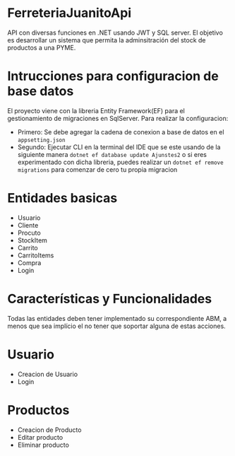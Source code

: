 # FerreteriaJuanitoApi
API con diversas funciones en .NET usando JWT y SQL server.
El objetivo es desarrollar un sistema que permita la adminsitración del stock de productos a una PYME.

# Intrucciones para configuracion de base datos
El proyecto viene con la libreria Entity Framework(EF) para el gestionamiento de migraciones en SqlServer.
Para realizar la configuracion:
- Primero: Se debe agregar la cadena de conexion a base de datos en el `appsetting.json`
- Segundo: Ejecutar CLI en la terminal del IDE que se este usando de la siguiente manera `dotnet ef database update Ajunstes2` o si eres experimentado con dicha libreria, puedes realizar un `dotnet ef remove migrations` para comenzar de cero tu propia migracion

# Entidades basicas
  - Usuario
  - Cliente
  - Procuto
  - StockItem
  - Carrito
  - CarritoItems
  - Compra
  - Login

  # Características y Funcionalidades
  Todas las entidades deben tener implementado su correspondiente ABM, a menos que sea implício el no tener que soportar alguna de estas acciones.

  # Usuario
  - Creacion de Usuario
  - Login

  # Productos
  - Creacion de Producto
  - Editar producto
  - Eliminar producto
  
